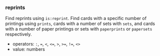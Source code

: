 ### reprints

Find reprints using `is:reprint`. Find cards with a specific number of printings using `prints`,
cards with a number of sets with `sets`, 
and cards with a number of paper printings or sets with `paperprints` or `papersets` respectively.
- operators: `:`, `=`, `<`, `<=`, `>`, `>=`, `!=`, `<>`
- value: numbers